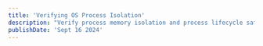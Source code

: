 ```yaml
---
title: 'Verifying OS Process Isolation'
description: "Verify process memory isolation and process lifecycle safety in a simple model of the OS with virtual memory using the Forge (similar to Alloy) model checker. Final project for CSCI1710 in a group of three."
publishDate: 'Sept 16 2024'
---
```

